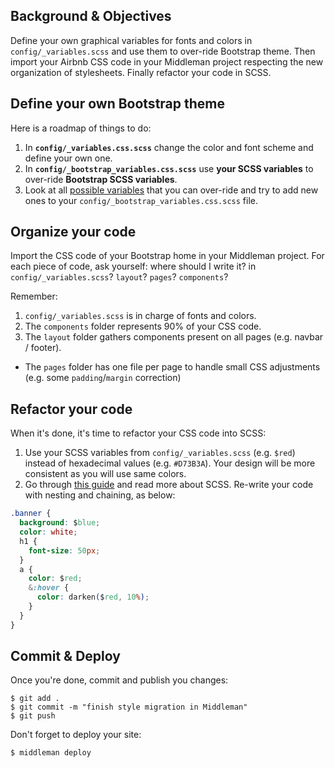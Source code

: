 ## Background & Objectives

Define your own graphical variables for fonts and colors in `config/_variables.scss` and use them to over-ride Bootstrap theme. Then import your Airbnb CSS code in your Middleman project respecting the new organization of stylesheets. Finally refactor your code in SCSS.

## Define your own Bootstrap theme

Here is a roadmap of things to do:

1. In **`config/_variables.css.scss`** change the color and font scheme and define your own one.
1. In **`config/_bootstrap_variables.css.scss`** use **your SCSS variables** to over-ride **Bootstrap SCSS variables**.
1. Look at all [possible variables](http://getbootstrap.com/customize/#less-variables) that you can over-ride and try to add new ones to your `config/_bootstrap_variables.css.scss` file.

## Organize your code

Import the CSS code of your Bootstrap home in your Middleman project. For each piece of code, ask yourself: where should I write it? in `config/_variables.scss`? `layout`? `pages`? `components`?

Remember:

1. `config/_variables.scss` is in charge of fonts and colors.
1. The `components` folder represents 90% of your CSS code.
1. The `layout` folder gathers components present on all pages (e.g. navbar / footer).
- The `pages` folder has one file per page to handle small CSS adjustments (e.g. some `padding`/`margin` correction)

## Refactor your code

When it's done, it's time to refactor your CSS code into SCSS:

1. Use your SCSS variables from `config/_variables.scss` (e.g. `$red`) instead of hexadecimal values (e.g. `#D73B3A`). Your design will be more consistent as you will use same colors.
1. Go through [this guide](http://sass-lang.com/guide) and read more about SCSS. Re-write your code with nesting and chaining, as below:


```css
.banner {
  background: $blue;
  color: white;
  h1 {
    font-size: 50px;
  }
  a {
    color: $red;
    &:hover {
      color: darken($red, 10%);
    }
  }
}
```

## Commit & Deploy

Once you're done, commit and publish you changes:

```
$ git add .
$ git commit -m "finish style migration in Middleman"
$ git push
```

Don't forget to deploy your site:

```
$ middleman deploy
```
